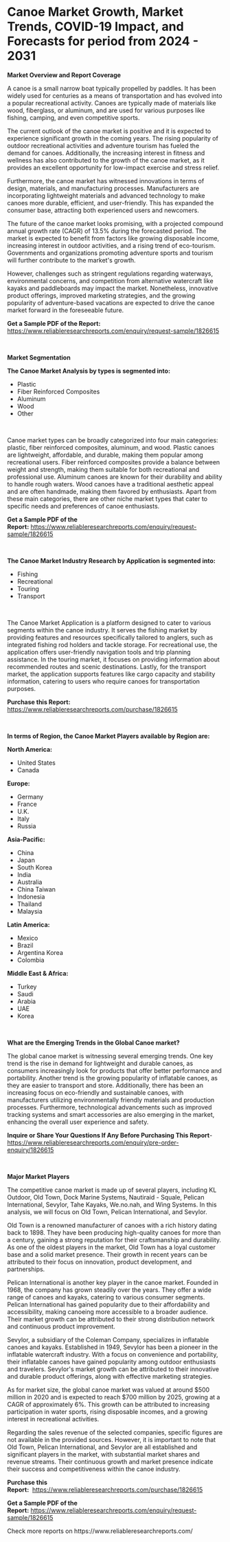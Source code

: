 <p><h1>Canoe Market Growth, Market Trends, COVID-19 Impact, and Forecasts for period from 2024 - 2031</h1></p><p><strong>Market Overview and Report Coverage</strong></p>
<p><p>A canoe is a small narrow boat typically propelled by paddles. It has been widely used for centuries as a means of transportation and has evolved into a popular recreational activity. Canoes are typically made of materials like wood, fiberglass, or aluminum, and are used for various purposes like fishing, camping, and even competitive sports.</p><p>The current outlook of the canoe market is positive and it is expected to experience significant growth in the coming years. The rising popularity of outdoor recreational activities and adventure tourism has fueled the demand for canoes. Additionally, the increasing interest in fitness and wellness has also contributed to the growth of the canoe market, as it provides an excellent opportunity for low-impact exercise and stress relief.</p><p>Furthermore, the canoe market has witnessed innovations in terms of design, materials, and manufacturing processes. Manufacturers are incorporating lightweight materials and advanced technology to make canoes more durable, efficient, and user-friendly. This has expanded the consumer base, attracting both experienced users and newcomers.</p><p>The future of the canoe market looks promising, with a projected compound annual growth rate (CAGR) of 13.5% during the forecasted period. The market is expected to benefit from factors like growing disposable income, increasing interest in outdoor activities, and a rising trend of eco-tourism. Governments and organizations promoting adventure sports and tourism will further contribute to the market's growth.</p><p>However, challenges such as stringent regulations regarding waterways, environmental concerns, and competition from alternative watercraft like kayaks and paddleboards may impact the market. Nonetheless, innovative product offerings, improved marketing strategies, and the growing popularity of adventure-based vacations are expected to drive the canoe market forward in the foreseeable future.</p></p>
<p><strong>Get a Sample PDF of the Report:</strong> <a href="https://www.reliableresearchreports.com/enquiry/request-sample/1826615">https://www.reliableresearchreports.com/enquiry/request-sample/1826615</a></p>
<p>&nbsp;</p>
<p><strong>Market Segmentation</strong></p>
<p><strong>The Canoe Market Analysis by types is segmented into:</strong></p>
<p><ul><li>Plastic</li><li>Fiber Reinforced Composites</li><li>Aluminum</li><li>Wood</li><li>Other</li></ul></p>
<p>&nbsp;</p>
<p><p>Canoe market types can be broadly categorized into four main categories: plastic, fiber reinforced composites, aluminum, and wood. Plastic canoes are lightweight, affordable, and durable, making them popular among recreational users. Fiber reinforced composites provide a balance between weight and strength, making them suitable for both recreational and professional use. Aluminum canoes are known for their durability and ability to handle rough waters. Wood canoes have a traditional aesthetic appeal and are often handmade, making them favored by enthusiasts. Apart from these main categories, there are other niche market types that cater to specific needs and preferences of canoe enthusiasts.</p></p>
<p><strong>Get a Sample PDF of the Report:</strong>&nbsp;<a href="https://www.reliableresearchreports.com/enquiry/request-sample/1826615">https://www.reliableresearchreports.com/enquiry/request-sample/1826615</a></p>
<p>&nbsp;</p>
<p><strong>The Canoe Market Industry Research by Application is segmented into:</strong></p>
<p><ul><li>Fishing</li><li>Recreational</li><li>Touring</li><li>Transport</li></ul></p>
<p>&nbsp;</p>
<p><p>The Canoe Market Application is a platform designed to cater to various segments within the canoe industry. It serves the fishing market by providing features and resources specifically tailored to anglers, such as integrated fishing rod holders and tackle storage. For recreational use, the application offers user-friendly navigation tools and trip planning assistance. In the touring market, it focuses on providing information about recommended routes and scenic destinations. Lastly, for the transport market, the application supports features like cargo capacity and stability information, catering to users who require canoes for transportation purposes.</p></p>
<p><strong>Purchase this Report:</strong>&nbsp; <a href="https://www.reliableresearchreports.com/purchase/1826615">https://www.reliableresearchreports.com/purchase/1826615</a></p>
<p>&nbsp;</p>
<p><strong>In terms of Region, the Canoe Market Players available by Region are:</strong></p>
<p>
    <p> <strong> North America: </strong>
        <ul>
            <li>United States</li>
            <li>Canada</li>
        </ul>
        </p> 
    <p> <strong> Europe: </strong>
        <ul>
            <li>Germany</li>
            <li>France</li>
            <li>U.K.</li>
            <li>Italy</li>
            <li>Russia</li>
        </ul>
        </p> 
    <p> <strong> Asia-Pacific: </strong>
        <ul>
            <li>China</li>
            <li>Japan</li>
            <li>South Korea</li>
            <li>India</li>
            <li>Australia</li>
            <li>China Taiwan</li>
            <li>Indonesia</li>
            <li>Thailand</li>
            <li>Malaysia</li>
        </ul>
        </p> 
    <p> <strong> Latin America: </strong>
        <ul>
            <li>Mexico</li>
            <li>Brazil</li>
            <li>Argentina Korea</li>
            <li>Colombia</li>
        </ul>
        </p> 
    <p> <strong> Middle East & Africa: </strong>
        <ul>
            <li>Turkey</li>
            <li>Saudi</li>
            <li>Arabia</li>
            <li>UAE</li>
            <li>Korea</li>
        </ul>
    </p>
    </p>
<p>&nbsp;</p>
<p><strong>What are the Emerging Trends in the Global Canoe market?</strong></p>
<p><p>The global canoe market is witnessing several emerging trends. One key trend is the rise in demand for lightweight and durable canoes, as consumers increasingly look for products that offer better performance and portability. Another trend is the growing popularity of inflatable canoes, as they are easier to transport and store. Additionally, there has been an increasing focus on eco-friendly and sustainable canoes, with manufacturers utilizing environmentally friendly materials and production processes. Furthermore, technological advancements such as improved tracking systems and smart accessories are also emerging in the market, enhancing the overall user experience and safety.</p></p>
<p><strong>Inquire or Share Your Questions If Any Before Purchasing This Report</strong>- <a href="https://www.reliableresearchreports.com/enquiry/pre-order-enquiry/1826615">https://www.reliableresearchreports.com/enquiry/pre-order-enquiry/1826615</a></p>
<p>&nbsp;</p>
<p><strong>Major Market Players</strong></p>
<p><p>The competitive canoe market is made up of several players, including KL Outdoor, Old Town, Dock Marine Systems, Nautiraid - Squale, Pelican International, Sevylor, Tahe Kayaks, We.no.nah, and Wing Systems. In this analysis, we will focus on Old Town, Pelican International, and Sevylor.</p><p>Old Town is a renowned manufacturer of canoes with a rich history dating back to 1898. They have been producing high-quality canoes for more than a century, gaining a strong reputation for their craftsmanship and durability. As one of the oldest players in the market, Old Town has a loyal customer base and a solid market presence. Their growth in recent years can be attributed to their focus on innovation, product development, and partnerships.</p><p>Pelican International is another key player in the canoe market. Founded in 1968, the company has grown steadily over the years. They offer a wide range of canoes and kayaks, catering to various consumer segments. Pelican International has gained popularity due to their affordability and accessibility, making canoeing more accessible to a broader audience. Their market growth can be attributed to their strong distribution network and continuous product improvement.</p><p>Sevylor, a subsidiary of the Coleman Company, specializes in inflatable canoes and kayaks. Established in 1949, Sevylor has been a pioneer in the inflatable watercraft industry. With a focus on convenience and portability, their inflatable canoes have gained popularity among outdoor enthusiasts and travelers. Sevylor's market growth can be attributed to their innovative and durable product offerings, along with effective marketing strategies.</p><p>As for market size, the global canoe market was valued at around $500 million in 2020 and is expected to reach $700 million by 2025, growing at a CAGR of approximately 6%. This growth can be attributed to increasing participation in water sports, rising disposable incomes, and a growing interest in recreational activities.</p><p>Regarding the sales revenue of the selected companies, specific figures are not available in the provided sources. However, it is important to note that Old Town, Pelican International, and Sevylor are all established and significant players in the market, with substantial market shares and revenue streams. Their continuous growth and market presence indicate their success and competitiveness within the canoe industry.</p></p>
<p><strong>Purchase this Report:</strong>&nbsp;&nbsp;<a href="https://www.reliableresearchreports.com/purchase/1826615">https://www.reliableresearchreports.com/purchase/1826615</a></p>
<p></p>
<p><strong>Get a Sample PDF of the Report:</strong>&nbsp;<a href="https://www.reliableresearchreports.com/enquiry/request-sample/1826615">https://www.reliableresearchreports.com/enquiry/request-sample/1826615</a></p>
<p>Check more reports on https://www.reliableresearchreports.com/</p>